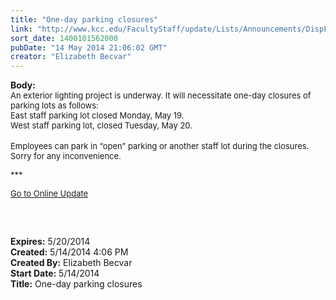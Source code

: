 ```yaml
---
title: "One-day parking closures"
link: "http://www.kcc.edu/FacultyStaff/update/Lists/Announcements/DispForm.aspx?ID=1521"
sort_date: 1400101562000
pubDate: "14 May 2014 21:06:02 GMT"
creator: "Elizabeth Becvar"
---
```


<div><b>Body:</b> <div class="ExternalClass6BEB77C783B54B5DAD72E76136DBCD60"><div><font size="2">An exterior lighting project is underway. It will necessitate one-day closures of parking lots as follows:<br />East staff parking lot closed Monday, May 19.<br />West staff parking lot, closed Tuesday, May 20.</font></div>
<div><font size="2"></font> </div>
<div><font size="2">Employees can park in “open” parking or another staff lot during the closures. Sorry for any inconvenience.</font></div>
<p><font size="2">***</font></p>
<p><font size="2"><a href="/FacultyStaff/update/Pages/dailyupdate.aspx">Go to Online Update</a></font></p>
<p><font size="2"> </p>
<div><br /></div></font></div></div>
<div><b>Expires:</b> 5/20/2014</div>
<div><b>Created:</b> 5/14/2014 4:06 PM</div>
<div><b>Created By:</b> Elizabeth Becvar</div>
<div><b>Start Date:</b> 5/14/2014</div>
<div><b>Title:</b> One-day parking closures</div>
